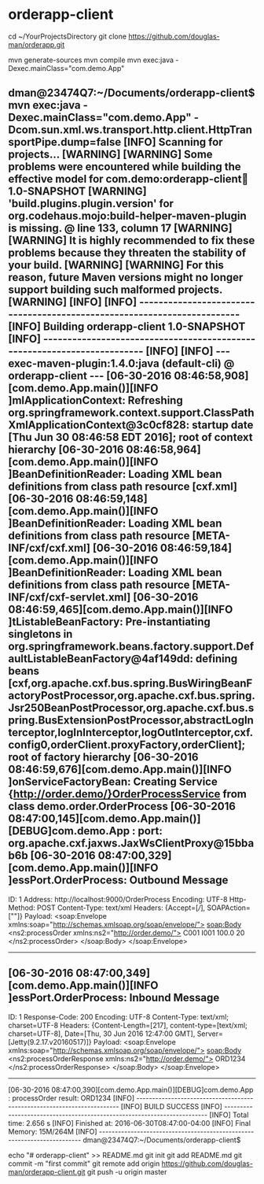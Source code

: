# orderapp-client

cd ~/YourProjectsDirectory
git clone https://github.com/douglas-man/orderapp.git

mvn generate-sources
mvn compile
mvn exec:java -Dexec.mainClass="com.demo.App"


dman@23474Q7:~/Documents/orderapp-client$ mvn exec:java -Dexec.mainClass="com.demo.App" -Dcom.sun.xml.ws.transport.http.client.HttpTransportPipe.dump=false
[INFO] Scanning for projects...
[WARNING]
[WARNING] Some problems were encountered while building the effective model for com.demo:orderapp-client:jar:1.0-SNAPSHOT
[WARNING] 'build.plugins.plugin.version' for org.codehaus.mojo:build-helper-maven-plugin is missing. @ line 133, column 17
[WARNING]
[WARNING] It is highly recommended to fix these problems because they threaten the stability of your build.
[WARNING]
[WARNING] For this reason, future Maven versions might no longer support building such malformed projects.
[WARNING]
[INFO]
[INFO] ------------------------------------------------------------------------
[INFO] Building orderapp-client 1.0-SNAPSHOT
[INFO] ------------------------------------------------------------------------
[INFO]
[INFO] --- exec-maven-plugin:1.4.0:java (default-cli) @ orderapp-client ---
[06-30-2016 08:46:58,908][com.demo.App.main()][INFO ]mlApplicationContext: Refreshing org.springframework.context.support.ClassPathXmlApplicationContext@3c0cf828: startup date [Thu Jun 30 08:46:58 EDT 2016]; root of context hierarchy
[06-30-2016 08:46:58,964][com.demo.App.main()][INFO ]BeanDefinitionReader: Loading XML bean definitions from class path resource [cxf.xml]
[06-30-2016 08:46:59,148][com.demo.App.main()][INFO ]BeanDefinitionReader: Loading XML bean definitions from class path resource [META-INF/cxf/cxf.xml]
[06-30-2016 08:46:59,184][com.demo.App.main()][INFO ]BeanDefinitionReader: Loading XML bean definitions from class path resource [META-INF/cxf/cxf-servlet.xml]
[06-30-2016 08:46:59,465][com.demo.App.main()][INFO ]tListableBeanFactory: Pre-instantiating singletons in org.springframework.beans.factory.support.DefaultListableBeanFactory@4af149dd: defining beans [cxf,org.apache.cxf.bus.spring.BusWiringBeanFactoryPostProcessor,org.apache.cxf.bus.spring.Jsr250BeanPostProcessor,org.apache.cxf.bus.spring.BusExtensionPostProcessor,abstractLogInterceptor,logInInterceptor,logOutInterceptor,cxf.config0,orderClient.proxyFactory,orderClient]; root of factory hierarchy
[06-30-2016 08:46:59,676][com.demo.App.main()][INFO ]onServiceFactoryBean: Creating Service {http://order.demo/}OrderProcessService from class demo.order.OrderProcess
[06-30-2016 08:47:00,145][com.demo.App.main()][DEBUG]com.demo.App        : port: org.apache.cxf.jaxws.JaxWsClientProxy@15bbab6b
[06-30-2016 08:47:00,329][com.demo.App.main()][INFO ]essPort.OrderProcess: Outbound Message
---------------------------
ID: 1
Address: http://localhost:9000/OrderProcess
Encoding: UTF-8
Http-Method: POST
Content-Type: text/xml
Headers: {Accept=[*/*], SOAPAction=[""]}
Payload: <soap:Envelope xmlns:soap="http://schemas.xmlsoap.org/soap/envelope/">
  <soap:Body>
    <ns2:processOrder xmlns:ns2="http://order.demo/">
      <arg0>
        <customerID>C001</customerID>
        <itemID>I001</itemID>
        <price>100.0</price>
        <qty>20</qty>
      </arg0>
    </ns2:processOrder>
  </soap:Body>
</soap:Envelope>

--------------------------------------
[06-30-2016 08:47:00,349][com.demo.App.main()][INFO ]essPort.OrderProcess: Inbound Message
----------------------------
ID: 1
Response-Code: 200
Encoding: UTF-8
Content-Type: text/xml; charset=UTF-8
Headers: {Content-Length=[217], content-type=[text/xml; charset=UTF-8], Date=[Thu, 30 Jun 2016 12:47:00 GMT], Server=[Jetty(9.2.17.v20160517)]}
Payload: <soap:Envelope xmlns:soap="http://schemas.xmlsoap.org/soap/envelope/">
  <soap:Body>
    <ns2:processOrderResponse xmlns:ns2="http://order.demo/">
      <return>ORD1234</return>
    </ns2:processOrderResponse>
  </soap:Body>
</soap:Envelope>

--------------------------------------
[06-30-2016 08:47:00,390][com.demo.App.main()][DEBUG]com.demo.App        : processOrder result: ORD1234
[INFO] ------------------------------------------------------------------------
[INFO] BUILD SUCCESS
[INFO] ------------------------------------------------------------------------
[INFO] Total time: 2.656 s
[INFO] Finished at: 2016-06-30T08:47:00-04:00
[INFO] Final Memory: 15M/264M
[INFO] ------------------------------------------------------------------------
dman@23474Q7:~/Documents/orderapp-client$

echo "# orderapp-client" >> README.md
git init
git add README.md
git commit -m "first commit"
git remote add origin https://github.com/douglas-man/orderapp-client.git
git push -u origin master